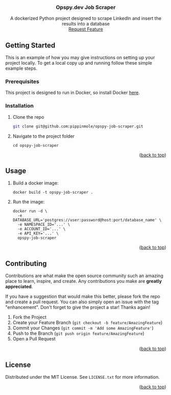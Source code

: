 <!-- Improved compatibility of back to top link: See: https://github.com/othneildrew/Best-README-Template/pull/73 -->
<a name="readme-top"></a>
<!--
*** Thanks for checking out the Best-README-Template. If you have a suggestion
*** that would make this better, please fork the repo and create a pull request
*** or simply open an issue with the tag "enhancement".
*** Don't forget to give the project a star!
*** Thanks again! Now go create something AMAZING! :D
-->




<!-- PROJECT LOGO -->
<br />
<div align="center">
  <h3 align="center">Opspy.dev Job Scraper</h3>

  <p align="center">
    A dockerized Python project designed to scrape LinkedIn and insert the results into a database
    <br />
    <a href="https://github.com/pippinmole/opspy-job-scraper/issues/new?labels=enhancement&template=feature-request---.md">Request Feature</a>
  </p>
</div>

<!-- GETTING STARTED -->
## Getting Started

This is an example of how you may give instructions on setting up your project locally.
To get a local copy up and running follow these simple example steps.

### Prerequisites

This project is designed to run in Docker, so install Docker [here](https://docs.docker.com/engine/install/).

### Installation

1. Clone the repo
   ```sh
   git clone git@github.com:pippinmole/opspy-job-scraper.git
   ```
2. Navigate to the project folder
    ```
    cd opspy-job-scraper
    ```

<p align="right">(<a href="#readme-top">back to top</a>)</p>



<!-- USAGE EXAMPLES -->
## Usage

1. Build a docker image:
    ```
   docker build -t opspy-job-scraper .
   ```
2. Run the image:
    ```
    docker run -d \
      -e DATABASE_URL='postgres://user:password@host:port/database_name' \
      -e NAMESPACE_ID='...' \
      -e ACCOUNT_ID='...' \
      -e API_KEY='...' \
      opspy-job-scraper
   ```


<p align="right">(<a href="#readme-top">back to top</a>)</p>

<!-- CONTRIBUTING -->
## Contributing

Contributions are what make the open source community such an amazing place to learn, inspire, and create. Any contributions you make are **greatly appreciated**.

If you have a suggestion that would make this better, please fork the repo and create a pull request. You can also simply open an issue with the tag "enhancement".
Don't forget to give the project a star! Thanks again!

1. Fork the Project
2. Create your Feature Branch (`git checkout -b feature/AmazingFeature`)
3. Commit your Changes (`git commit -m 'Add some AmazingFeature'`)
4. Push to the Branch (`git push origin feature/AmazingFeature`)
5. Open a Pull Request

<p align="right">(<a href="#readme-top">back to top</a>)</p>



<!-- LICENSE -->
## License

Distributed under the MIT License. See `LICENSE.txt` for more information.

<p align="right">(<a href="#readme-top">back to top</a>)</p>

